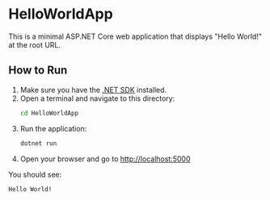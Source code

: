 # HelloWorldApp

This is a minimal ASP.NET Core web application that displays "Hello World!" at the root URL.

## How to Run

1. Make sure you have the [.NET SDK](https://dotnet.microsoft.com/download) installed.
2. Open a terminal and navigate to this directory:
   ```sh
   cd HelloWorldApp
   ```
3. Run the application:
   ```sh
   dotnet run
   ```
4. Open your browser and go to [http://localhost:5000](http://localhost:5000)

You should see:
```
Hello World!
```